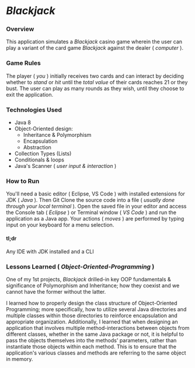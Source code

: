 # _Blackjack_

### Overview
This application simulates a _Blackjack_ casino game wherein the user can play a variant of the card game _Blackjack_ against the dealer ( _computer_ ).

### Game Rules
The player ( _you_ ) initially receives two cards and can interact by deciding whether to _stand_ or _hit_ until the _total value_ of their cards reaches 21 or they bust. The user can play as many rounds as they wish, until they choose to exit the application.

### Technologies Used
* Java 8
* Object-Oriented design:
  * Inheritance & Polymorphism
  * Encapsulation
  * Abstraction
* Collection Types (Lists)
* Conditionals & loops
* Java's Scanner ( _user input & interaction_ )

### How to Run
You'll need a basic editor ( Eclipse, VS Code ) with installed extensions for JDK ( _Java_ ). Then Git Clone the source code into a file ( _usually done through your local terminal_ ). Open the saved file in your editor and access the Console tab ( _Eclipse_ ) or Terminal window ( _VS Code_ ) and run the application as a Java app. Your actions ( _moves_ ) are performed by typing input on your keyboard for a menu selection.

#### tl;dr

Any IDE with JDK installed and a CLI

### Lessons Learned ( _Object-Oriented-Programming_ )
One of my 1st projects, _Blackjack_ drilled-in key OOP fundamentals & significance of Polymorphism and Inheritance; how they coexist and we cannot have the former without the latter.

I learned how to properly design the class structure of Object-Oriented Programming; more specifically, how to utilize several Java directories and multiple classes within those directories to reinforce encapsulation and appropriate organization. Additionally, I learned that when designing an application that involves multiple method-interactions between objects from different classes, whether in the same Java package or not, it is helpful to pass the objects themselves into the methods' parameters, rather than instantiate those objects within each method. This is to ensure that the application's various classes and methods are referring to the same object in memory.
